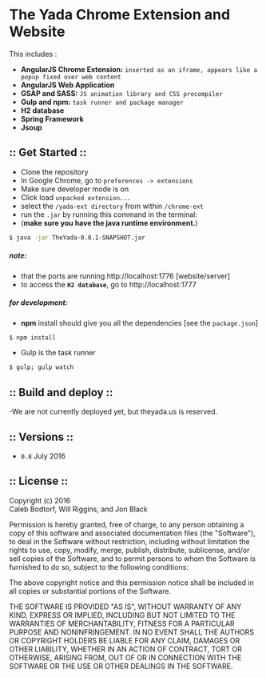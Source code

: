 The Yada Chrome Extension and Website
================

This includes :

- **AngularJS Chrome Extension:**
`inserted as an iframe, appears like a popup fixed over web content`
- **AngularJS Web Application**
- **GSAP and SASS:** `JS animation library and CSS precompiler`
- **Gulp and npm:** `task runner and package manager`
- **H2 database**
- **Spring Framework**
- **Jsoup**

## :: Get Started ::
- Clone the repository
- In Google Chrome, go to `preferences -> extensions`
- Make sure developer mode is on
- Click load `unpacked extension...`
- select the `/yada-ext directory` from within `/chrome-ext`
- run the `.jar` by running this command in the terminal:  
- (**make sure you have the java runtime environment.**)
```sh
$ java -jar TheYada-0.0.1-SNAPSHOT.jar
```
##### note:
- that the ports are running http://localhost:1776 [website/server]
- to access the **`H2 database`**, go to http://localhost:1777
##### for development:
- **npm** install should give you all the dependencies [see the `package.json`]
```sh
$ npm install
```
- Gulp is the task runner
```sh
$ gulp; gulp watch
```
## :: Build and deploy ::
-We are not currently deployed yet, but theyada.us is reserved.

## :: Versions ::
- `0.8` July 2016


## :: License ::

Copyright (c) 2016   
Caleb Bodtorf, Will Riggins, and Jon Black


Permission is hereby granted, free of charge, to any person obtaining a copy of this software and associated documentation files (the "Software"), to deal in the Software without restriction, including without limitation the rights to use, copy, modify, merge, publish, distribute, sublicense, and/or sell copies of the Software, and to permit persons to whom the Software is furnished to do so, subject to the following conditions:

The above copyright notice and this permission notice shall be included in all copies or substantial portions of the Software.

THE SOFTWARE IS PROVIDED "AS IS", WITHOUT WARRANTY OF ANY KIND, EXPRESS OR IMPLIED, INCLUDING BUT NOT LIMITED TO THE WARRANTIES OF MERCHANTABILITY, FITNESS FOR A PARTICULAR PURPOSE AND NONINFRINGEMENT. IN NO EVENT SHALL THE AUTHORS OR COPYRIGHT HOLDERS BE LIABLE FOR ANY CLAIM, DAMAGES OR OTHER LIABILITY, WHETHER IN AN ACTION OF CONTRACT, TORT OR OTHERWISE, ARISING FROM, OUT OF OR IN CONNECTION WITH THE SOFTWARE OR THE USE OR OTHER DEALINGS IN THE SOFTWARE.
